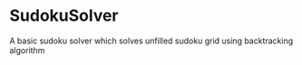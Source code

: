 # SudokuSolver
 A basic sudoku solver which solves unfilled sudoku grid using backtracking algorithm
